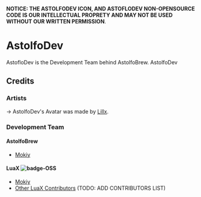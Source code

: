 **NOTICE: THE ASTOLFODEV ICON, AND ASTOFLODEV NON-OPENSOURCE CODE IS OUR INTELLECTUAL PROPRETY AND MAY NOT BE USED WITHOUT OUR WRITTEN PERMISSION**.

# AstolfoDev
AstofloDev is the Development Team behind AstolfoBrew. AstolfoDev


## Credits

### Artists
-> AstolfoDev's Avatar was made by [Lillx](https://lillyrizuri.xyz/).

### Development Team
#### AstolfoBrew
- [Mokiy](https://github.com/MokiyCodes)

#### LuaX ![badge-OSS](https://img.shields.io/badge/-OSS-00ff00)
- [Mokiy](https://github.com/MokiyCodes)
- [Other LuaX Contributors](https://github.com/AstolfoBrew/LuaX/commits/main) (TODO: ADD CONTRIBUTORS LIST)
